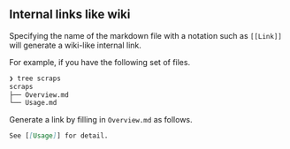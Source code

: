 ## Internal links like wiki
Specifying the name of the markdown file with a notation such as `[[Link]]` will generate a wiki-like internal link.

For example, if you have the following set of files.
```bash
❯ tree scraps
scraps
├── Overview.md
└── Usage.md
```
Generate a link by filling in `Overview.md` as follows.

```markdown:Overview.md
See [[Usage]] for detail.
```